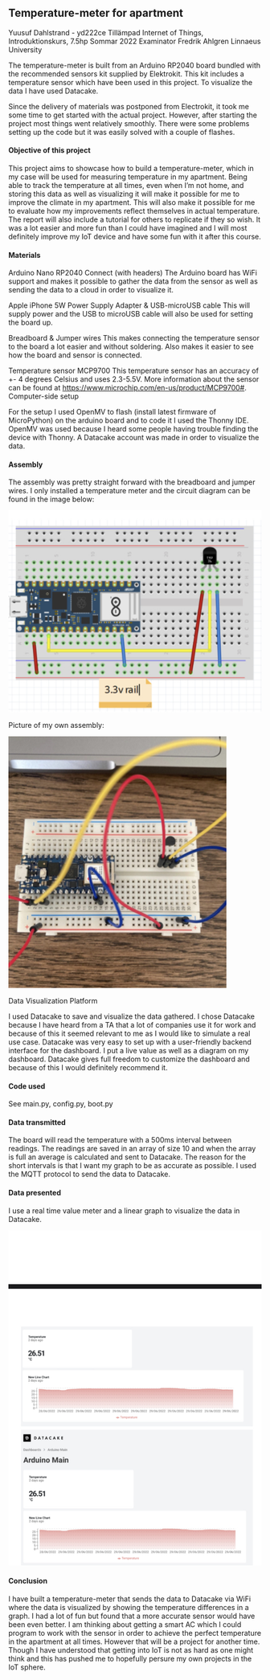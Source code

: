 ## Temperature-meter for apartment

Yuusuf Dahlstrand - yd222ce
Tillämpad Internet of Things, Introduktionskurs, 7.5hp Sommar 2022
Examinator Fredrik Ahlgren
Linnaeus University



The temperature-meter is built from an Arduino RP2040 board bundled with the recommended sensors kit supplied by Elektrokit. This kit includes a temperature sensor which have been used in this project. To visualize the data I have used Datacake.

Since the delivery of materials was postponed from Electrokit, it took me some time to get started with the actual project. However, after starting the project most things went relatively smoothly. There were some problems setting up the code but it was easily solved with a couple of flashes.

#### Objective of this project

This project aims to showcase how to build a temperature-meter, which in my case will be used for measuring temperature in my apartment. Being able to track the temperature at all times, even when I’m not home, and storing this data as well as visualizing it will make it possible for me to improve the climate in my apartment. This will also make it possible for me to evaluate how my improvements reflect themselves in actual temperature. The report will also include a tutorial for others to replicate if they so wish. It was a lot easier and more fun than I could have imagined and I will most definitely improve my IoT device and have some fun with it after this course.

#### Materials

Arduino Nano RP2040 Connect (with headers)
The Arduino board has WiFi support and makes it possible to gather the data from the sensor as well as sending the data to a cloud in order to visualize it.

Apple iPhone 5W Power Supply Adapter & USB-microUSB cable 
This will supply power and the USB to microUSB cable will also be used for setting the board up.

Breadboard & Jumper wires
This makes connecting the temperature sensor to the board a lot easier and without soldering. Also makes it easier to see how the board and sensor is connected.

Temperature sensor MCP9700
This temperature sensor has an accuracy of +- 4 degrees Celsius and uses 2.3-5.5V.
More information about the sensor can be found at https://www.microchip.com/en-us/product/MCP9700#.
Computer-side setup

For the setup I used OpenMV to flash (install latest firmware of MicroPython) on the arduino board and to code it I used the Thonny IDE. OpenMV was used because I heard some people having trouble finding the device with Thonny. A Datacake account was made in order to visualize the data.

#### Assembly

The assembly was pretty straight forward with the breadboard and jumper wires. I only installed a temperature meter and the circuit diagram can be found in the image below:

![Assembly](AD07BA63-A2A5-48FC-B48A-01A0EF932D5E.jpeg)

Picture of my own assembly:

![My Setup](2422DD5F-AAEE-4BEE-A9C5-DD5712B41639.jpeg)

Data Visualization Platform

I used Datacake to save and visualize the data gathered. I chose Datacake because I have heard from a TA that a lot of companies use it for work and because of this it seemed relevant to me as I would like to simulate a real use case. Datacake was very easy to set up with a user-friendly backend interface for the dashboard. I put a live value as well as a diagram on my dashboard. Datacake gives full freedom to customize the dashboard and because of this I would definitely recommend it.

#### Code used

See main.py, config.py, boot.py

#### Data transmitted

The board will read the temperature with a 500ms interval between readings. The readings are saved in an array of size 10 and when the array is full an average is calculated and sent to Datacake. The reason for the short intervals is that I want my graph to be as accurate as possible. I used the MQTT protocol to send the data to Datacake.

#### Data presented

I use a real time value meter and a linear graph to visualize the data in Datacake.

![Datacake](40CB9DBE-61C8-44BD-B36D-8917BEB0A98C.jpeg)


#### Conclusion

I have built a temperature-meter that sends the data to Datacake via WiFi where the data is visualized by showing the temperature differences in a graph. I had a lot of fun but found that a more accurate sensor would have been even better. I am thinking about getting a smart AC which I could program to work with the sensor in order to achieve the perfect temperature in the apartment at all times. However that will be a project for another time. Though I have understood that getting into IoT is not as hard as one might think and this has pushed me to hopefully persure my own projects in the IoT sphere.


